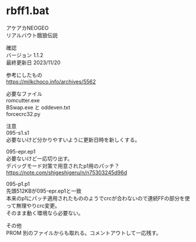 # rbff1.bat

アケアカNEOGEO    
リアルバウト餓狼伝説  

確認  
バージョン 1.1.2  
最終更新日 2023/11/20  

参考にしたもの  
https://milkchoco.info/archives/5562  

必要なファイル  
romcutter.exe  
BSwap.exe と oddeven.txt  
forcecrc32.py  

注意  
095-s1.s1  
必要ないけど分かりやすいように更新日時を新しくする。  

095-epr.ep1  
必要ないけど一応切り出す。  
デバッグモード対策で用意されたp1用のパッチ？  
https://note.com/shigeshigeru/n/n75303245d96d

095-p1.p1  
先頭512KBが095-epr.ep1と一致  
本来のp1にパッチ適用されたもののようでcrcが合わないので連続FFの部分を使って無理やりcrc変更。  
そのまま動く環境なら必要ない。

その他  
PROM 別のファイルからも取れる。コメントアウトして一応残す。    

